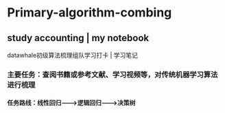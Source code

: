 # Primary-algorithm-combing  
## study accounting | my notebook  
datawhale初级算法梳理组队学习打卡 | 学习笔记
  
### 主要任务：查阅书籍或参考文献、学习视频等，对传统机器学习算法进行梳理  
#### 任务路线：线性回归--->逻辑回归--->决策树
